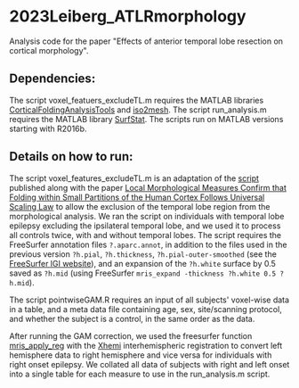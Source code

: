 # 2023Leiberg_ATLRmorphology

Analysis code for the paper "Effects of anterior temporal lobe resection on cortical morphology".

## Dependencies:

The script voxel_featuers_excludeTL.m requires the MATLAB libraries [CorticalFoldingAnalysisTools](https://github.com/cnnp-lab/CorticalFoldingAnalysisTools) and [iso2mesh](http://iso2mesh.sourceforge.net).
The script run_analysis.m requires the MATLAB library [SurfStat](https://www.math.mcgill.ca/keith/surfstat/).
The scripts run on MATLAB versions starting with R2016b.

## Details on how to run:

The script voxel_features_excludeTL.m is an adaptation of the [script](https://github.com/KarolineLeiberg/folding_pointwise) published along with the paper [Local Morphological Measures Confirm that Folding within Small Partitions of the Human Cortex Follows Universal Scaling Law](https://doi.org/10.1007/978-3-030-87234-2_65) to allow the exclusion of the temporal lobe region from the morphological analysis. We ran the script on individuals with temporal lobe epilepsy excluding the ipsilateral temporal lobe, and we used it to process all controls twice, with and without temporal lobes. The script requires the FreeSurfer annotation files ```?.aparc.annot```, in addition to the files used in the previous version ```?h.pial```, ```?h.thickness```, ```?h.pial-outer-smoothed``` (see the [FreeSurfer lGI website](https://surfer.nmr.mgh.harvard.edu/fswiki/LGI)), and an expansion of the ```?h.white``` surface by 0.5 saved as ```?h.mid``` (using FreeSurfer ```mris_expand -thickness ?h.white 0.5 ?h.mid```).

The script pointwiseGAM.R requires an input of all subjects' voxel-wise data in a table, and a meta data file containing age, sex, site/scanning protocol, and whether the subject is a control, in the same order as the data.

After running the GAM correction, we used the freesurfer function [mris_apply_reg](http://ftp.nmr.mgh.harvard.edu/pub/dist/freesurfer/tutorial_packages/OSX/freesurfer/docs/html/mris_apply_reg.help.xml.html) with the [Xhemi](https://surfer.nmr.mgh.harvard.edu/fswiki/Xhemi) interhemispheric registration to convert left hemisphere data to right hemisphere and vice versa for individuals with right onset epilepsy. We collated all data of subjects with right and left onset into a single table for each measure to use in the run_analysis.m script.
